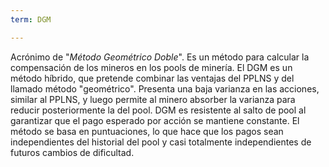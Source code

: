 ```yaml
---
term: DGM

---
```

Acrónimo de "*Método Geométrico Doble*". Es un método para calcular la compensación de los mineros en los pools de minería. El DGM es un método híbrido, que pretende combinar las ventajas del PPLNS y del llamado método "geométrico". Presenta una baja varianza en las acciones, similar al PPLNS, y luego permite al minero absorber la varianza para reducir posteriormente la del pool. DGM es resistente al salto de pool al garantizar que el pago esperado por acción se mantiene constante. El método se basa en puntuaciones, lo que hace que los pagos sean independientes del historial del pool y casi totalmente independientes de futuros cambios de dificultad.